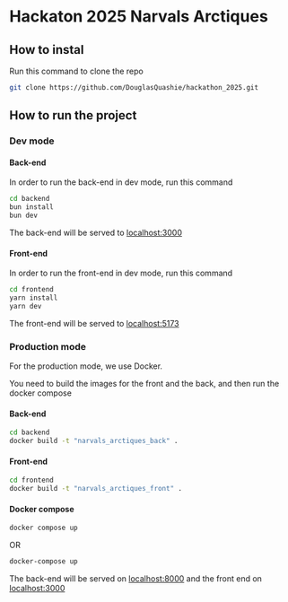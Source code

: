# Hackaton 2025 Narvals Arctiques

## How to instal
Run this command to clone the repo

```bash
git clone https://github.com/DouglasQuashie/hackathon_2025.git
```

## How to run the project

### Dev mode
#### Back-end
In order to run the back-end in dev mode, run this command

```bash
cd backend
bun install
bun dev
```

The back-end will be served to [localhost:3000](localhost:3000)

#### Front-end
In order to run the front-end in dev mode, run this command

```bash
cd frontend
yarn install
yarn dev
```
The front-end will be served to [localhost:5173](localhost:5173)

### Production mode
For the production mode, we use Docker.

You need to build the images for the front and the back, and then run the docker compose

#### Back-end
```bash
cd backend
docker build -t "narvals_arctiques_back" .
```

#### Front-end
```bash
cd frontend
docker build -t "narvals_arctiques_front" .
```

#### Docker compose
```bash
docker compose up
```

OR

```bash
docker-compose up
```

The back-end will be served on [localhost:8000](localhost:8000) and the front end on [localhost:3000](localhost:3000)
